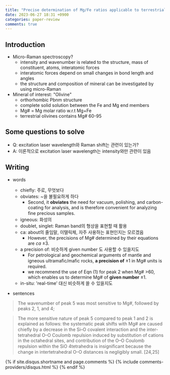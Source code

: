 ```yaml
---
title: "Precise determination of Mg/Fe ratios applicable to terrestrial olivine samples"
date: 2023-06-27 18:31 +0900
categories: paper-review
comments: true
---
```



## Introduction
- Micro-Raman spectroscopy?
	- intensity and wavenumber is related to the structure, mass of constituent, atoms, interatomic forces
	- interatomic forces depend on small changes in bond length and angles
	- the structure and composition of mineral can be investigated by using micro-Raman
- Mineral of interest: "Olivine"
	- orthorhombic Pbnm structure
	- complete solid solution between the Fe and Mg end members
	- Mg# = Mg molar ratio w.r.t Mg+Fe
	- terrestrial olivines contains Mg# 60-95





## Some questions to solve
- Q: excitation laser wavelength와 Raman shift는 관련이 있는가?
- A: 이론적으로 excitation laser wavelength는 intensity와만 관련이 있음


## Writing
- words
	- chiefly: 주로, 무엇보다 
	- obviates: ~을 불필요하게 하다
		- Second, it **obviates** the need for vacuum, polishing, and carbon-coating for analysis, and is therefore convenient for analyzing ﬁne precious samples.
	- igneous: 화성의
	- doublet, singlet: Raman band의 형상을 표현할 때 활용
	- ca: about의 줄임말, 이탤릭체, 자주 사용하는 표현인지는 모르겠음
		- However, the precisions of Mg# determined by their equations are *ca* ±3.
	- a precision of: 비슷하게 given number 도 사용할 수 있을지도
		- For petrological and geochemical arguments of mantle and igneous ultramaﬁc/maﬁc rocks, **a precision of** ±1 in Mg# units is required.
		- we recommend the use of Eqn (1) for peak 2 when Mg# >60, which enables us to determine Mg# of **given number** ±1.
	- in-situ: 'real-time' 대신 비슷하게 쓸 수 있을지도

- sentences

>The wavenumber of peak 5 was most sensitive to Mg#, followed by peaks 2, 1, and 4;

>The more sensitive nature of peak 5 compared to peak 1 and 2 is explained as follows: the systematic peak shifts with Mg# are caused chieﬂy by a decrease in the Si–O covalent interaction and the inter-tetrahedral O–O Coulomb repulsion induced by substitution of cations in the octahedral sites, and contribution of the O–O Coulomb repulsion within the SiO 4tetrahedra is insigniﬁcant because the change in intertetrahedral O–O distances is negligibly small. [24,25]


{% if site.disqus.shortname and page.comments %}
  {% include comments-providers/disqus.html %}
{% endif %}
